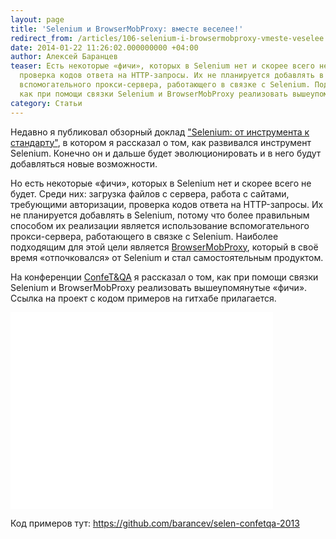 ```yaml
---
layout: page
title: 'Selenium и BrowserMobProxy: вместе веселее!'
redirect_from: /articles/106-selenium-i-browsermobproxy-vmeste-veselee.html
date: 2014-01-22 11:26:02.000000000 +04:00
author: Алексей Баранцев
teaser: Eсть некоторые «фичи», которых в Selenium нет и скорее всего не будет. Среди них загрузка файлов с сервера, работа с сайтами, требующими авторизации,
  проверка кодов ответа на HTTP-запросы. Их не планируется добавлять в Selenium, потому что более правильным способом их реализации является использование
  вспомогательного прокси-сервера, работающего в связке с Selenium. Под катом ещё один доклад с конференции ConfeT&QA, в котором рассказывается о том,
  как при помощи связки Selenium и BrowserMobProxy реализовать вышеупомянутые «фичи»
category: Статьи
---
```

Недавно я публиковал обзорный доклад ["Selenium: от инструмента к стандарту"](http://www.software-testing.ru/library/testing/general-testing/1894-selenium-), в котором я рассказал о том, как развивался инструмент Selenium. Конечно он и дальше будет эволюционировать и в него будут добавляться новые возможности.

Но есть некоторые «фичи», которых в Selenium нет и скорее всего не будет. Среди них: загрузка файлов с сервера, работа с сайтами, требующими авторизации, проверка кодов ответа на HTTP-запросы. Их не планируется добавлять в Selenium, потому что более правильным способом их реализации является использование вспомогательного прокси-сервера, работающего в связке с Selenium. Наиболее подходящим для этой цели является [BrowserMobProxy](http://bmp.lightbody.net/), который в своё время «отпочковался» от Selenium и стал самостоятельным продуктом.

На конференции [ConfeT&QA](http://confetqa.ru/) я рассказал о том, как при помощи связки Selenium и BrowserMobProxy реализовать вышеупомянутые «фичи». Ссылка на проект с кодом примеров на гитхабе прилагается.

<iframe src="//www.youtube.com/embed/Skpmd70YD10" width="420" height="315" frameborder="0"></iframe>

Код примеров тут: <https://github.com/barancev/selen-confetqa-2013>
